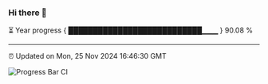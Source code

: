 ### Hi there 👋

⏳ Year progress { ███████████████████████████▁▁▁ } 90.08 %

---

⏰ Updated on Mon, 25 Nov 2024 16:46:30 GMT

![Progress Bar CI](https://github.com/IshwaranRudhara/GIT-ACTION/workflows/Progress%20Bar%20CI/badge.svg)

